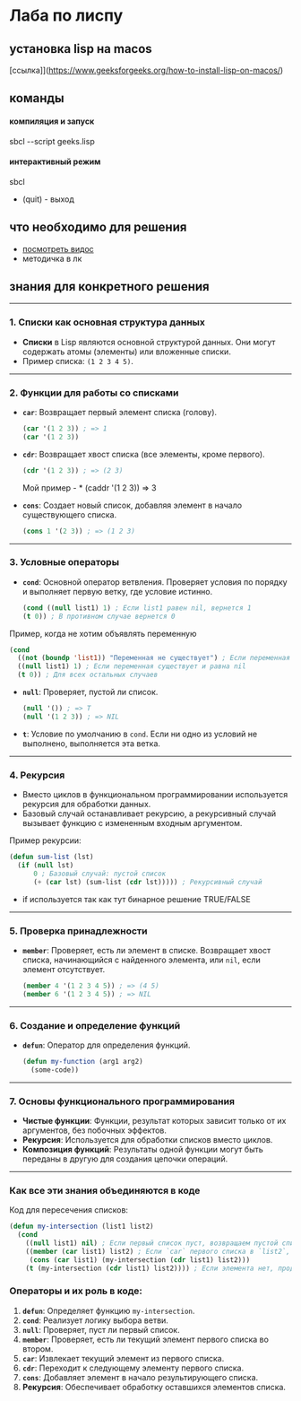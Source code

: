 # Лаба по лиспу

## установка lisp на macos

[ссылка]](https://www.geeksforgeeks.org/how-to-install-lisp-on-macos/)

## команды

#### компиляция и запуск

sbcl --script geeks.lisp

#### интерактивный режим

sbcl

- (quit) - выход

## что необходимо для решения

- [посмотреть видос](https://www.youtube.com/watch?v=TSoUlxbUiFI)
- методичка в лк

## знания для конкретного решения

---

### **1. Списки как основная структура данных**

- **Списки** в Lisp являются основной структурой данных. Они могут содержать атомы (элементы) или вложенные списки.
- Пример списка: `(1 2 3 4 5)`.

---

### **2. Функции для работы со списками**

- **`car`**: Возвращает первый элемент списка (голову).
  ```lisp
  (car '(1 2 3)) ; => 1
  (car '(1 2 3))
  ```
- **`cdr`**: Возвращает хвост списка (все элементы, кроме первого).

  ```lisp
  (cdr '(1 2 3)) ; => (2 3)
  ```

  Мой пример - \* (caddr '(1 2 3)) => 3

- **`cons`**: Создает новый список, добавляя элемент в начало существующего списка.
  ```lisp
  (cons 1 '(2 3)) ; => (1 2 3)
  ```

---

### **3. Условные операторы**

- **`cond`**: Основной оператор ветвления. Проверяет условия по порядку и выполняет первую ветку, где условие истинно.

  ```lisp
  (cond ((null list1) 1) ; Если list1 равен nil, вернется 1
  (t 0)) ; В противном случае вернется 0
  ```

Пример, когда не хотим объявлять переменную

```lisp
(cond
  ((not (boundp 'list1)) "Переменная не существует") ; Если переменная не существует
  ((null list1) 1) ; Если переменная существует и равна nil
  (t 0)) ; Для всех остальных случаев
```

- **`null`**: Проверяет, пустой ли список.

  ```lisp
  (null '()) ; => T
  (null '(1 2 3)) ; => NIL
  ```

- **`t`**: Условие по умолчанию в `cond`. Если ни одно из условий не выполнено, выполняется эта ветка.

---

### **4. Рекурсия**

- Вместо циклов в функциональном программировании используется рекурсия для обработки данных.
- Базовый случай останавливает рекурсию, а рекурсивный случай вызывает функцию с измененным входным аргументом.

Пример рекурсии:

```lisp
(defun sum-list (lst)
  (if (null lst)
      0 ; Базовый случай: пустой список
      (+ (car lst) (sum-list (cdr lst))))) ; Рекурсивный случай
```

- if используется так как тут бинарное решение TRUE/FALSE

---

### **5. Проверка принадлежности**

- **`member`**: Проверяет, есть ли элемент в списке. Возвращает хвост списка, начинающийся с найденного элемента, или `nil`, если элемент отсутствует.
  ```lisp
  (member 4 '(1 2 3 4 5)) ; => (4 5)
  (member 6 '(1 2 3 4 5)) ; => NIL
  ```

---

### **6. Создание и определение функций**

- **`defun`**: Оператор для определения функций.
  ```lisp
  (defun my-function (arg1 arg2)
    (some-code))
  ```

---

### **7. Основы функционального программирования**

- **Чистые функции**: Функции, результат которых зависит только от их аргументов, без побочных эффектов.
- **Рекурсия**: Используется для обработки списков вместо циклов.
- **Композиция функций**: Результаты одной функции могут быть переданы в другую для создания цепочки операций.

---

### **Как все эти знания объединяются в коде**

Код для пересечения списков:

```lisp
(defun my-intersection (list1 list2)
  (cond
    ((null list1) nil) ; Если первый список пуст, возвращаем пустой список
    ((member (car list1) list2) ; Если `car` первого списка в `list2`, добавляем его к результату
     (cons (car list1) (my-intersection (cdr list1) list2)))
    (t (my-intersection (cdr list1) list2)))) ; Если элемента нет, продолжаем с `cdr`
```

### Операторы и их роль в коде:

1. **`defun`**: Определяет функцию `my-intersection`.
2. **`cond`**: Реализует логику выбора ветви.
3. **`null`**: Проверяет, пуст ли первый список.
4. **`member`**: Проверяет, есть ли текущий элемент первого списка во втором.
5. **`car`**: Извлекает текущий элемент из первого списка.
6. **`cdr`**: Переходит к следующему элементу первого списка.
7. **`cons`**: Добавляет элемент в начало результирующего списка.
8. **Рекурсия**: Обеспечивает обработку оставшихся элементов списка.

